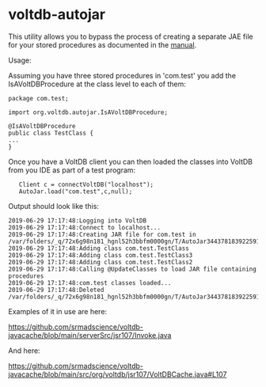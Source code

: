 # voltdb-autojar

This utility allows you to bypass the process of creating a separate JAE file for your stored procedures
as documented in the [manual](https://docs.voltdb.com/UsingVoltDB/designappprocinstall.php).

Usage:

Assuming you have three stored procedures in 'com.test' you add the IsAVoltDBProcedure at the class level 
to each of them:

    package com.test;
    
    import org.voltdb.autojar.IsAVoltDBProcedure;

    @IsAVoltDBProcedure
    public class TestClass {
    ...
    }
    

 Once you have a VoltDB client you can then loaded the classes into VoltDB from you IDE as part of a test program:
 
       Client c = connectVoltDB("localhost");
       AutoJar.load("com.test",c,null);
       
       
 Output should look like this:
 
    2019-06-29 17:17:48:Logging into VoltDB
    2019-06-29 17:17:48:Connect to localhost...    
    2019-06-29 17:17:48:Creating JAR file for com.test in /var/folders/_q/72x6g98n181_hgnl52h3bbfm0000gn/T/AutoJar3443781839225915372.jar
    2019-06-29 17:17:48:Adding class com.test.TestClass
    2019-06-29 17:17:48:Adding class com.test.TestClass3
    2019-06-29 17:17:48:Adding class com.test.TestClass2
    2019-06-29 17:17:48:Calling @UpdateClasses to load JAR file containing procedures
    2019-06-29 17:17:48:com.test classes loaded...
    2019-06-29 17:17:48:Deleted /var/folders/_q/72x6g98n181_hgnl52h3bbfm0000gn/T/AutoJar3443781839225915372.jar
    
    
   Examples of it in use are here:
   
   https://github.com/srmadscience/voltdb-javacache/blob/main/serverSrc/jsr107/Invoke.java
   
   And here:
   
   https://github.com/srmadscience/voltdb-javacache/blob/main/src/org/voltdb/jsr107/VoltDBCache.java#L107